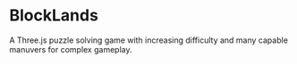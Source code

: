 # BlockLands
A Three.js puzzle solving game with increasing difficulty and many capable manuvers for complex gameplay.
